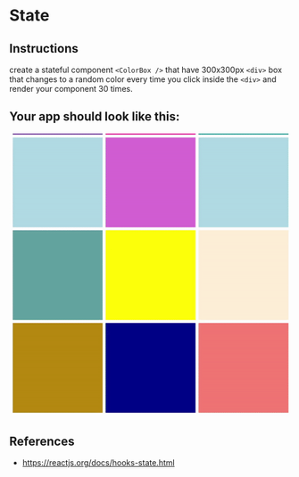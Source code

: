 # State
## Instructions
create a stateful component `<ColorBox />` that have 300x300px `<div>` box that changes to a random color every time you click inside the `<div>` and render your component 30 times.

## Your app should look like this:
<img src="./state.gif">

## References
- https://reactjs.org/docs/hooks-state.html